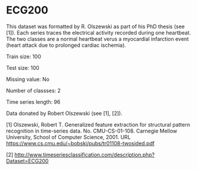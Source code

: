 # ECG200

This dataset was formatted by R. Olszewski as part of his PhD thesis (see [1]). Each series traces the electrical activity recorded during one heartbeat. The two classes are a normal heartbeat verus a myocardial infarction event (heart attack due to prolonged cardiac ischemia).

Train size: 100

Test size: 100

Missing value: No

Number of classses: 2

Time series length: 96

Data donated by Robert Olszewski (see [1], [2]).

[1] Olszewski, Robert T. Generalized feature extraction for structural pattern recognition in time-series data. No. CMU-CS-01-108. Carnegie Mellow University, School of Computer Science, 2001. URL https://www.cs.cmu.edu/~bobski/pubs/tr01108-twosided.pdf

[2] http://www.timeseriesclassification.com/description.php?Dataset=ECG200
